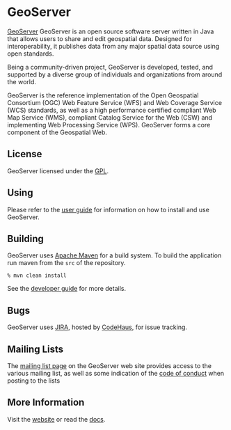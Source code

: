 # GeoServer

[GeoServer](http://geoserver.org) GeoServer is an open source software server written in Java that 
allows users to share and edit geospatial data. Designed for interoperability, it publishes data from 
any major spatial data source using open standards.

Being a community-driven project, GeoServer is developed, tested, and supported by a diverse group of 
individuals and organizations from around the world.

GeoServer is the reference implementation of the Open Geospatial Consortium (OGC) 
Web Feature Service (WFS) and Web Coverage Service (WCS) standards, as well as a high performance 
certified compliant Web Map Service (WMS), compliant Catalog Service for the Web (CSW)
and implementing Web Processing Service (WPS). 
GeoServer forms a core component of the Geospatial Web.

## License

GeoServer licensed under the [GPL](http://www.gnu.org/licenses/old-licenses/gpl-2.0.html).

## Using

Please refer to the [user guide](http://docs.geoserver.org/stable/en/user/) for information
on how to install and use GeoServer.

## Building

GeoServer uses [Apache Maven](http://maven.apache.org/) for a build system. To 
build the application run maven from the ```src``` of the repository.

    % mvn clean install

See the [developer guide](http://docs.geoserver.org/stable/en/developer/) 
for more details.

## Bugs

GeoServer uses [JIRA](http://jira.codehaus.org/browse/GEOS), hosted by 
[CodeHaus](http://www.codehaus.org/), for issue tracking.

## Mailing Lists

The [mailing list page](http://geoserver.org/display/GEOS/Mailing+Lists) on the GeoServer web site provides
access to the various mailing list, as well as some indication of the [code of conduct](http://geoserver.org/display/GEOS/GeoServer+user+list+posting+guidelines) when posting to the lists

## More Information

Visit the [website](http://geoserver.org/) or read the [docs](http://docs.geoserver.org/). 

